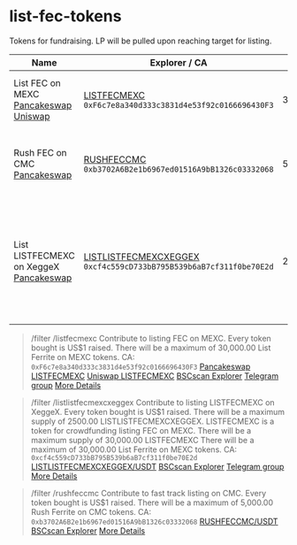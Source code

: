 # list-fec-tokens
Tokens for fundraising. LP will be pulled upon reaching target for listing.

| Name | Explorer / CA | Supply | Usage |
|-|-|-|-|
| List FEC on MEXC [Pancakeswap](https://pancakeswap.finance/swap?inputCurrency=0x55d398326f99059fF775485246999027B3197955&outputCurrency=0xF6c7e8a340d333c3831d4e53f92c0166696430F3)<br>[Uniswap](https://app.uniswap.org/#/swap?outputCurrency=0xF6c7e8a340d333c3831d4e53f92c0166696430F3)  | [LISTFECMEXC](https://bscscan.com/address/0xF6c7e8a340d333c3831d4e53f92c0166696430F3)<br>`0xF6c7e8a340d333c3831d4e53f92c0166696430F3` | 30000.00 | Token for raising listing fees on MEXC. 1 token = US$1 raised |
| Rush FEC on CMC [Pancakeswap](https://pancakeswap.finance/swap?inputCurrency=0x55d398326f99059fF775485246999027B3197955&outputCurrency=0xb3702A6B2e1b6967ed01516A9bB1326c03332068) | [RUSHFECCMC](https://bscscan.com/address/0xb3702A6B2e1b6967ed01516A9bB1326c03332068)<br>`0xb3702A6B2e1b6967ed01516A9bB1326c03332068` | 5000.00 | Token for raising fees to pay for fast track CMC listing. 1 token = US$1 raised |
| List LISTFECMEXC on XeggeX [Pancakeswap](https://pancakeswap.finance/swap?inputCurrency=0x55d398326f99059fF775485246999027B3197955&outputCurrency=0xcf4c559cD733bB795B539b6aB7cf311f0be70E2d) | [LISTLISTFECMEXCXEGGEX](https://bscscan.com/address/0xcf4c559cD733bB795B539b6aB7cf311f0be70E2d)<br>`0xcf4c559cD733bB795B539b6aB7cf311f0be70E2d` | 2500.00 | Token for raising listing fees to list LISTFECMEXC on XeggeX, 1 token = US$1 raised.<br>Token holders will be airdropped 12 LISTFECMEXC.|

> /filter /listfecmexc
Contribute to listing FEC on MEXC. Every token bought is US$1 raised.
There will be a maximum of 30,000.00 List Ferrite on MEXC tokens.
CA: ```0xF6c7e8a340d333c3831d4e53f92c0166696430F3```
[Pancakeswap LISTFECMEXC](buttonurl:https://pancakeswap.finance/swap?outputCurrency=0xF6c7e8a340d333c3831d4e53f92c0166696430F3)
[Uniswap LISTFECMEXC](buttonurl:https://app.uniswap.org/#/swap?outputCurrency=0xF6c7e8a340d333c3831d4e53f92c0166696430F3)
[BSCscan Explorer](buttonurl:https://bscscan.com/token/0xF6c7e8a340d333c3831d4e53f92c0166696430F3#balances)
[Telegram group](buttonurl:https://t.me/listfecmexc)
[More Details](buttonurl:https://github.com/koh-gt/list-fec-tokens)

> /filter /listlistfecmexcxeggex
Contribute to listing LISTFECMEXC on XeggeX. Every token bought is US$1 raised. There will be a maximum supply of 2500.00 LISTLISTFECMEXCXEGGEX.
LISTFECMEXC is a token for crowdfunding listing FEC on MEXC. There will be a maximum supply of 30,000.00 LISTFECMEXC
There will be a maximum of 30,000.00 List Ferrite on MEXC tokens.
CA: ```0xcf4c559cD733bB795B539b6aB7cf311f0be70E2d```
[LISTLISTFECMEXCXEGGEX/USDT](buttonurl:https://pancakeswap.finance/swap?inputCurrency=0x55d398326f99059fF775485246999027B3197955&outputCurrency=0xcf4c559cD733bB795B539b6aB7cf311f0be70E2d)
[BSCscan Explorer](buttonurl:https://bscscan.com/token/0xcf4c559cD733bB795B539b6aB7cf311f0be70E2d#balances)
[Telegram group](buttonurl:https://t.me/listfecmexc)
[More Details](buttonurl:https://github.com/koh-gt/list-fec-tokens)

> /filter /rushfeccmc
Contribute to fast track listing on CMC. Every token bought is US$1 raised.
There will be a maximum of 5,000.00 Rush Ferrite on CMC tokens.
CA: ```0xb3702A6B2e1b6967ed01516A9bB1326c03332068```
[RUSHFECCMC/USDT](buttonurl:https://pancakeswap.finance/swap?inputCurrency=0x55d398326f99059fF775485246999027B3197955&outputCurrency=0xb3702A6B2e1b6967ed01516A9bB1326c03332068)
[BSCscan Explorer](buttonurl:https://bscscan.com/token/0xb3702A6B2e1b6967ed01516A9bB1326c03332068#balances)
[More Details](buttonurl:https://github.com/koh-gt/list-fec-tokens)


